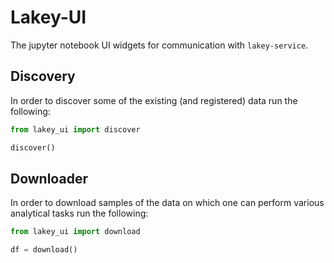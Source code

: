 
# Lakey-UI

The jupyter notebook UI widgets for communication with `lakey-service`.


## Discovery

In order to discover some of the existing (and registered) data run the following:

```python
from lakey_ui import discover

discover()
```


## Downloader

In order to download samples of the data on which one can perform various analytical tasks run the following:

```python
from lakey_ui import download

df = download()
```